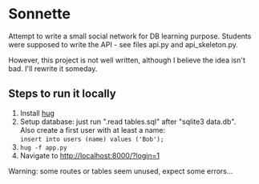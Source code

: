 # Sonnette

Attempt to write a small social network for DB learning purpose.
Students were supposed to write the API - see files api.py and api\_skeleton.py.

However, this project is not well written, although I believe the idea isn't bad.
I'll rewrite it someday.

## Steps to run it locally

1. Install [hug](http://www.hug.rest/)
2. Setup database: just run ".read tables.sql" after "sqlite3 data.db". <br>
   Also create a first user with at least a name: <br>
   ```insert into users (name) values ('Bob');```
3. ```hug -f app.py```
4. Navigate to [http://localhost:8000/?login=1](http://localhost:8000/?login=1)

Warning: some routes or tables seem unused, expect some errors...

